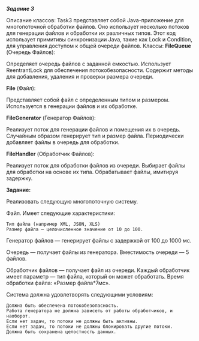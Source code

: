 ***Задание 3***

Описание классов:
Task3 представляет собой Java-приложение для многопоточной обработки файлов. Оно использует несколько потоков для генерации файлов и обработки их различных типов. Этот код использует примитивы синхронизации Java, такие как Lock и Condition, для управления доступом к общей очереди файлов.
Классы:
**FileQueue** (Очередь Файлов):

Определяет очередь файлов с заданной емкостью.
Использует ReentrantLock для обеспечения потокобезопасности.
Содержит методы для добавления, удаления и проверки размера очереди.

**File** (Файл):

Представляет собой файл с определенным типом и размером.
Используется в генерации файлов и их обработке.

**FileGenerator** (Генератор Файлов):

Реализует поток для генерации файлов и помещения их в очередь.
Случайным образом генерирует тип и размер файла.
Периодически добавляет файлы в очередь для обработки.

**FileHandler** (Обработчик Файлов):

Реализует поток для обработки файлов из очереди.
Выбирает файлы для обработки на основе их типа.
Обрабатывает файлы, имитируя задержку.


**Задание:**

Реализовать следующую многопоточную систему.

Файл. Имеет следующие характеристики:

    Тип файла (например XML, JSON, XLS)
    Размер файла — целочисленное значение от 10 до 100.

Генератор файлов — генерирует файлы с задержкой от 100 до 1000 мс.

Очередь — получает файлы из генератора. Вместимость очереди — 5 файлов.

Обработчик файлов — получает файл из очереди. Каждый обработчик имеет параметр — тип файла, который он может обработать. Время обработки файла: «Размер файла*7мс».

Система должна удовлетворять следующими условиям:

    Должна быть обеспечена потокобезопасность.
    Работа генератора не должна зависеть от работы обработчиков, и наоборот.
    Если нет задач, то потоки не должны быть активны.
    Если нет задач, то потоки не должны блокировать другие потоки.
    Должна быть сохранена целостность данных.
